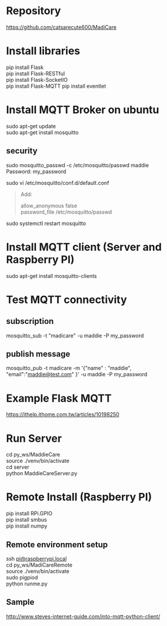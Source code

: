 # Repository
https://github.com/catsarecute600/MadiCare

# Install libraries
pip install Flask  
pip install Flask-RESTful  
pip install Flask-SocketIO  
pip install Flask-MQTT 
pip install eventlet 
  
# Install MQTT Broker on ubuntu
sudo apt-get update  
sudo apt-get install mosquitto 
  
## security
sudo mosquitto_passwd -c /etc/mosquitto/passwd maddie  
Password: my_password  

sudo vi /etc/mosquitto/conf.d/default.conf
> Add: 
> 
> allow_anonymous false  
> password_file /etc/mosquitto/passwd  

sudo systemctl restart mosquitto
  
# Install MQTT client (Server and Raspberry PI)
sudo apt-get install mosquitto-clients
  
# Test MQTT connectivity
## subscription
mosquitto_sub -t "madicare" -u maddie -P my_password
  
## publish message
mosquitto_pub -t madicare -m '{"name" : "maddie", "email":"maddie@test.com" }' -u maddie -P my_password
  
# Example Flask MQTT 
https://ithelp.ithome.com.tw/articles/10198250

# Run Server
cd py_ws/MaddieCare  
source ./venv/bin/activate  
cd server  
python MaddieCareServer.py  
  
# Remote Install (Raspberry PI)
pip install RPi.GPIO  
pip install smbus  
pip install numpy  
  
## Remote environment setup
ssh pi@raspberrypi.local  
cd py_ws/MadiCareRemote  
source ./venv/bin/activate  
sudo pigpiod  
python runme.py  
  
## Sample
http://www.steves-internet-guide.com/into-mqtt-python-client/